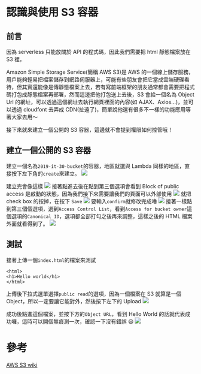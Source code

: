 # 認識與使用 S3 容器

## 前言

因為 serverless 只能放關於 API 的程式碼，因此我們需要把 html 靜態檔案放在 S3 裡，

Amazon Simple Storage Service(簡稱 AWS S3)是 AWS 的一個線上儲存服務，用戶能夠輕易把檔案儲存到網路伺服器上，可能有些朋友會把它當成雲端硬碟看待，但其實還能像是傳靜態檔案上去，若有寫前端框架的朋友通常都會需要把程式碼打包成靜態檔案再部署，然而這邊把他打包送上去後，S3 會給一個名為 Object Url 的網址，可以透過這個網址去執行網頁裡面的內容(如 AJAX、Axios...)，並可以透過 cloudfont 去弄成 CDN(扯遠了)，簡單說他還有很多不一樣的功能應用等著大家去用～

接下來就來建立一個公開的 S3 容器，這邊就不會提到權限如何控管哦！

## 建立一個公開的 S3 容器

建立一個名為`2019-it-30-bucket`的容器，地區就選與 Lambda 同樣的地區，直接按下左下角的`create`來建立。
![](https://i.imgur.com/lfRsTDn.png)

建立完會像這樣
![](https://i.imgur.com/SgPTxsQ.png)
接著點進去後在點到第三個選項會看到 Block of public access 是啟動的狀態，因為我們接下來需要讓我們的頁面可以外部使用
![](https://i.imgur.com/M065zbI.png)
就把 check box 的按掉，在按下 `Save`
![](https://i.imgur.com/SjT0qY7.png)
要輸入`confirm`就修改完成嚕
![](https://i.imgur.com/qxquZI1.png)
接著一樣點到第三個個選項，選到`Access Control List`，看到`Access for bucket owner`這個選項的`Canonical ID`，選項都全部打勾之後再來調整，這樣之後的 HTML 檔案外面就看得到了。
![](https://i.imgur.com/uZfyrAQ.png)

## 測試

接著上傳一個`index.html`的檔案來測試

```
<html>
<h1>Hello world</h1>
</html>
```

上傳後下拉式選單選擇`public read`的選項，因為一個檔案在 S3 就算是一個 Object，所以一定要讓它能對外，然後按下左下的 Upload
![](https://i.imgur.com/iO2R9aW.png)

成功後點進這個檔案，並按下方的`Object URL`，看到 Hello World 的話就代表成功囉，這時可以開個無痕測一次，確認一下沒有錯誤 😃
![](https://i.imgur.com/m1jC1E2.png)

# 參考

[AWS S3 wiki](https://zh.wikipedia.org/wiki/Amazon_S3)
